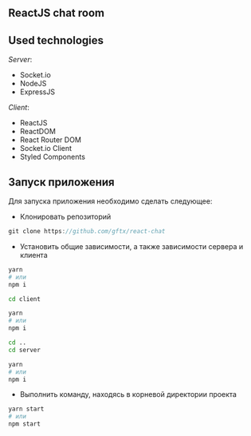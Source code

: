 ReactJS chat room
------

## Used technologies
*Server*:

- Socket.io
- NodeJS
- ExpressJS

*Client*:

- ReactJS
- ReactDOM
- React Router DOM
- Socket.io Client
- Styled Components

## Запуск приложения

Для запуска приложения необходимо сделать следующее:

- Клонировать репозиторий

```js
git clone https://github.com/gftx/react-chat
```

- Установить общие зависимости, а также зависимости сервера и клиента

```bash
yarn
# или
npm i

cd client

yarn
# или
npm i

cd ..
cd server

yarn
# или
npm i
```

- Выполнить команду, находясь в корневой директории проекта

```bash
yarn start
# или
npm start
```
